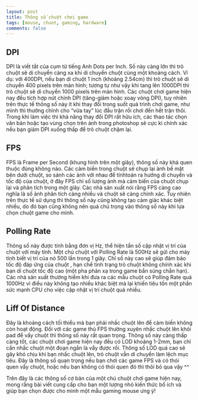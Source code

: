 ```yaml
---
layout: post
title: Thông số chuột chơi game
tags: [mouse, chuot, gaming, hardware]
comments: false
---
```


## DPI

DPI là viết tắt của cụm từ tiếng Anh Dots per Inch. Số này càng lớn thì trỏ chuột sẽ di chuyển càng xa khi di chuyển chuột cùng một khoảng cách. Ví dụ: với 400DPI, nếu bạn di chuột 1 inch (khoảng 2.54cm) thì trỏ chuột sẽ di chuyển 400 pixels trên màn hình; tương tự như vậy khi tang lên 1000DPI thì trỏ chuột sẽ di chuyển 1000 pixels trên màn hình. Các chuột chơi game hiện nay đều tích hợp nút chỉnh DPI (tăng-giảm hoặc xoay vòng DPI), tuy nhiên trên thực tế thông số này ít khi thay đổi trong suốt quá trình chơi game, như mình thì thường chỉnh cho “vừa tay” lúc đầu trận rồi chơi đến hết trận thôi. Trong khi làm việc thì khả năng thay đổi DPI rất hữu ích, các thao tác chọn văn bản hoặc tạo vùng chọn trên ảnh trong photoshop sẽ cực kì chính xác nếu bạn giảm DPI xuống thấp để trỏ chuột chậm lại.

## FPS

FPS là Frame per Second (khung hình trên một giây), thông số này khá quen thuộc đúng không nào. Các cảm biến trong chuột sẽ chụp lại ảnh bề mặt bên dưới chuột, so sánh các ảnh với nhau để tínhtoán ra hướng di chuyển và tốc độ của chuột, ở đây FPS chỉ số lượng ảnh mà cảm biến của chuột chụp lại và phân tích trong một giây. Các nhà sản xuất nói rằng FPS càng cao nghĩa là số ảnh phân tích càng nhiều và chuột sẽ càng chính xác. Tuy nhiên trên thực tế sử dụng thì thông số này cũng không tạo cảm giác khác biệt nhiều, do đó bạn cũng không nên quá chú trọng vào thông số này khi lựa chọn chuột game cho mình.

## Polling Rate

Thông số này được tính bằng đơn vị Hz, thể hiện tần số cập nhật vị trí của chuột với máy tính. Một chú chuột với Polling Rate là 500Hz sẽ gửi cho máy tính biết vị trí của nó 500 lần trong 1 giây. Chỉ số này cao sẽ giúp đảm bảo tốc độ đáp ứng của chuột , hạn chế tình trạng trỏ chuột không chính xác khi bạn di chuột tốc độ cao (một pha phản xạ trong game bắn súng chẳn hạn).
Các nhà sản xuất thường hiếm khi đưa ra các mẫu chuột có Polling Rate quá 1000Hz vì điều này không tạo nhiều khác biệt mà lại khiến tiêu tốn một phần sức mạnh CPU cho việc cập nhật vị trí chuột quá nhiều.

## Liff Of Distance

Đây là khoảng cách tối thiểu mà bạn phải nhấc chuột lên để cảm biến không còn hoạt động. Đối với các game thủ FPS thường xuyên nhấc chuột lên khỏi pad để vẩy chuột thì thông số này rất quan trọng. Thông số này càng thấp càng tốt, các chuột chơi game hiện nay đều có LOD khoảng 1-2mm, bạn chỉ cần nhấc chuột một đoạn ngắn là vẩy được rồi. Thông số LOD quá cao sẽ gây khó chịu khi bạn nhấc chuột lên, trỏ chuột vẫn di chuyển làm lệch mục tiêu. Đây là thông số quan trọng nếu bạn chơi các game FPS và có thói quen vẩy chuột, hoặc nếu bạn không có thói quen đó thì thôi bỏ qua vậy ^^

Trên đây là các thông số cơ bản của một chú chuột chơi game hiện nay, mong rằng bài viết cung cấp cho bạn một lượng nhỏ kiến thức bổ ích và giúp bạn chọn được cho mình một mẫu gaming mouse ưng ý!
